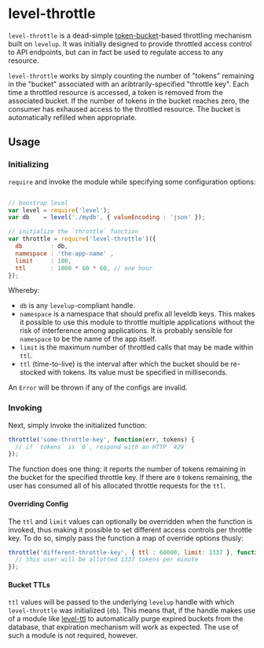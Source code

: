 level-throttle
==============
`level-throttle` is a dead-simple [token-bucket][]-based throttling mechanism
built on `levelup`. It was initially designed to provide throttled access
control to API endpoints, but can in fact be used to regulate access to any
resource.

`level-throttle` works by simply counting the number of "tokens" remaining in
the "bucket" associated with an aribtrarily-specified "throttle key". Each time
a throttled resource is accessed, a token is removed from the associated
bucket. If the number of tokens in the bucket reaches zero, the consumer has
exhaused access to the throttled resource. The bucket is automatically refilled
when appropriate.

Usage
-----
### Initializing ###
`require` and invoke the module while specifying some configuration options:

```javascript

// boostrap level
var level = require('level');
var db    = level('./mydb', { valueEncoding : 'json' });

// initialize the `throttle` function
var throttle = require('level-throttle')({
  db        : db,
  namespace : 'the-app-name' ,
  limit     : 100,
  ttl       : 1000 * 60 * 60, // one hour
});
```

Whereby:

- `db` is any `levelup`-compliant handle.
- `namespace` is a namespace that should prefix all leveldb keys. This makes it
  possible to use this module to throttle multiple applications without the
  risk of interference among applications. It is probably sensible for
  `namespace` to be the name of the app itself.
- `limit` is the maximum number of throttled calls that may be made within
  `ttl`.
- `ttl` (time-to-live) is the interval after which the bucket should be
  re-stocked with tokens. Its value must be specified in milliseconds.

An `Error` will be thrown if any of the configs are invalid.

### Invoking ###
Next, simply invoke the initialized function:

```javascript
throttle('some-throttle-key', function(err, tokens) {
  // if `tokens` is `0`, respond with an HTTP `429`
});
```

The function does one thing: it reports the number of tokens remaining in the
bucket for the specified throttle key. If there are `0` tokens remaining, the
user has consumed all of his allocated throttle requests for the `ttl`.

#### Overriding Config ####
The `ttl` and `limit` values can optionally be overridden when the function is
invoked, thus making it possible to set different access controls per throttle
key. To do so, simply pass the function a map of override options thusly:

```javascript
throttle('different-throttle-key', { ttl : 60000, limit: 1337 }, function(err, tokens) {
  // this user will be allotted 1337 tokens per minute
});
```
#### Bucket TTLs ####
`ttl` values will be passed to the underlying `levelup` handle with which
`level-throttle` was initialized (`db`). This means that, if the handle makes
use of a module like [level-ttl][] to automatically purge expired buckets from
the database, that expiration mechanism will work as expected. The use of such
a module is not required, however.

[level-ttl]: https://www.npmjs.com/package/level-ttl
[token-bucket]: https://en.wikipedia.org/wiki/Token_bucket
